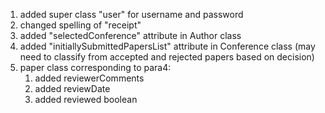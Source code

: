 1) added super class "user" for username and password
2) changed spelling of "receipt"
3) added "selectedConference" attribute in Author class
4) added "initiallySubmittedPapersList" attribute in Conference class (may need to classify from accepted and rejected papers based on decision)
5) paper class corresponding to para4:
	1) added reviewerComments
	2) added reviewDate
	3) added reviewed boolean 